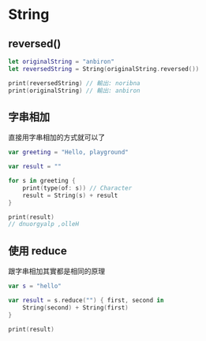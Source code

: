 # String

## reversed()

```swift
let originalString = "anbiron"
let reversedString = String(originalString.reversed())

print(reversedString) // 輸出: noribna
print(originalString) // 輸出: anbiron
```

## 字串相加

直接用字串相加的方式就可以了

```swift
var greeting = "Hello, playground"

var result = ""

for s in greeting {
    print(type(of: s)) // Character
    result = String(s) + result
}

print(result)
// dnuorgyalp ,olleH
```

## 使用 reduce

跟字串相加其實都是相同的原理

```swift
var s = "hello"

var result = s.reduce("") { first, second in
    String(second) + String(first)
}

print(result)
```
